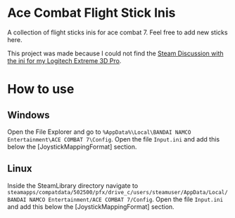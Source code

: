 # Ace Combat Flight Stick Inis
A collection of flight sticks inis for ace combat 7. Feel free to add new sticks here.

This project was made because I could not find the [Steam Discussion with the ini for my Logitech Extreme 3D Pro](https://steamcommunity.com/app/502500/discussions/0/1754646027384418458/). 

# How to use
## Windows
Open the File Explorer and go to `%AppData%\Local\BANDAI NAMCO Entertainment\ACE COMBAT 7\Config`. Open the file `Input.ini` and add this below the [JoystickMappingFormat] section.
## Linux
Inside the SteamLibrary directory navigate to `steamapps/compatdata/502500/pfx/drive_c/users/steamuser/AppData/Local/BANDAI NAMCO Entertainment/ACE COMBAT 7/Config`. Open the file `Input.ini` and add this below the [JoystickMappingFormat] section.